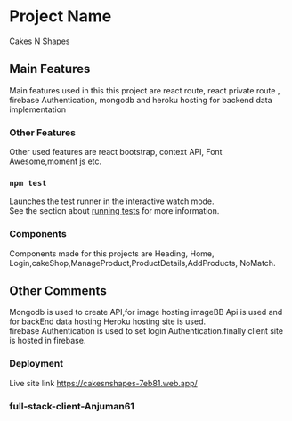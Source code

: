 # Project Name
Cakes N Shapes

## Main Features

Main features used in this this project are react route, react private route , firebase Authentication, mongodb and heroku hosting for backend data implementation

### Other Features

Other used features are react bootstrap, context API, Font Awesome,moment js etc.

### `npm test`

Launches the test runner in the interactive watch mode.\
See the section about [running tests](https://facebook.github.io/create-react-app/docs/running-tests) for more information.

### Components
Components made for this projects are Heading, Home, Login,cakeShop,ManageProduct,ProductDetails,AddProducts, NoMatch.

## Other Comments
Mongodb is used to create API,for image hosting imageBB Api is used and for backEnd data hosting Heroku hosting site is used.          
firebase Authentication is used to set login Authentication.finally client site is hosted in firebase.



### Deployment
Live site link https://cakesnshapes-7eb81.web.app/


### full-stack-client-Anjuman61


